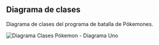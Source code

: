 ## Diagrama de clases

Diagrama de clases del programa de batalla de Pókemones.

![Diagrama Clases Pókemon - Diagrama Uno](https://github.com/nar-ran/Pokemon/assets/143750294/b75239fc-8cad-4fe0-b43d-e34fc7aba1dd)
